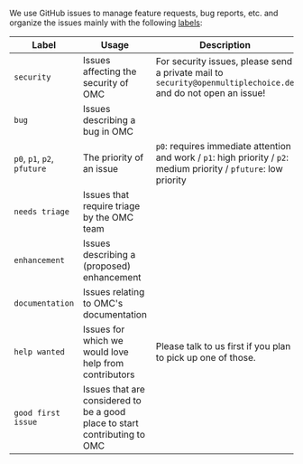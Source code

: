 We use GitHub issues to manage feature requests, bug reports, etc.
and organize the issues mainly with the following
[labels](https://github.com/openmultiplechoice/openmultiplechoice/labels):

| Label | Usage | Description |
| ----- | ----- | ----------- |
| `security` | Issues affecting the security of OMC | For security issues, please send a private mail to `security@openmultiplechoice.de` and do not open an issue! |
| `bug` | Issues describing a bug in OMC ||
| `p0`, `p1`, `p2`, `pfuture` | The priority of an issue | `p0`: requires immediate attention and work / `p1`: high priority / `p2`: medium priority / `pfuture`: low priority |
| `needs triage` | Issues that require triage by the OMC team ||
| `enhancement` | Issues describing a (proposed) enhancement ||
| `documentation` | Issues relating to OMC's documentation ||
| `help wanted` | Issues for which we would love help from contributors | Please talk to us first if you plan to pick up one of those. |
| `good first issue` | Issues that are considered to be a good place to start contributing to OMC ||
